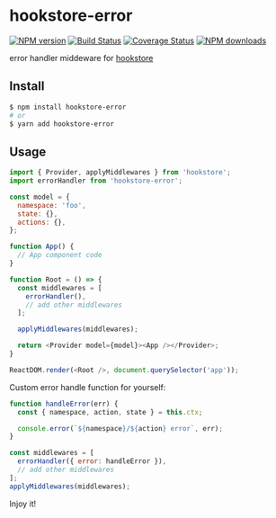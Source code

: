 # hookstore-error

[![NPM version](https://img.shields.io/npm/v/hookstore-error.svg?style=flat)](https://npmjs.org/package/hookstore-error)
[![Build Status](https://img.shields.io/travis/react-kit/hookstore.svg?style=flat)](https://travis-ci.org/react-kit/hookstore)
[![Coverage Status](https://img.shields.io/coveralls/react-kit/hookstore.svg?style=flat)](https://coveralls.io/r/react-kit/hookstore)
[![NPM downloads](http://img.shields.io/npm/dm/hookstore-error.svg?style=flat)](https://npmjs.org/package/hookstore-error)

error handler middeware for [hookstore](https://github.com/react-kit/hookstore.git)

## Install

```bash
$ npm install hookstore-error
# or
$ yarn add hookstore-error
```

## Usage

```javascript
import { Provider, applyMiddlewares } from 'hookstore';
import errorHandler from 'hookstore-error';

const model = {
  namespace: 'foo',
  state: {},
  actions: {},
};

function App() {
  // App component code
}

function Root = () => {
  const middlewares = [
    errorHandler(),
    // add other middlewares
  ];

  applyMiddlewares(middlewares);

  return <Provider model={model}><App /></Provider>;
}

ReactDOM.render(<Root />, document.querySelector('app'));
```

Custom error handle function for yourself:

```javascript
function handleError(err) {
  const { namespace, action, state } = this.ctx;

  console.error(`${namespace}/${action} error`, err);
}

const middlewares = [
  errorHandler({ error: handleError }),
  // add other middlewares
];
applyMiddlewares(middlewares);
```

Injoy it!

